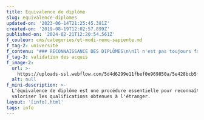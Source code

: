 ```yaml
---
title: Equivalence de diplôme
slug: equivalence-diplomes
updated-on: '2023-06-14T21:25:45.381Z'
created-on: '2019-08-19T12:02:57.899Z'
published-on: '2024-02-21T12:20:54.561Z'
f_couleur: cms/categories/et-modi-nemo-sapiente.md
f_tag-2: université
f_contenu: "### RECONNAISSANCE DES DIPLÔMES\n\nIl n'est pas toujours facile de faire reconnaître ses diplômes en Suisse.  \nCela dépend beaucoup du pays dans lequel vous avez étudié et du type de formation.\n\nVous devrez avant tout faire traduire votre diplôme étranger en français, allemand, anglais ou italien (attention, la traduction doit être certifiée!). Par exemple: association suisse des traducteurs, terminologues et interprètes [**ASTTI**](http://new.astti.ch/web/Bienvenue_1_2.php)\n\nSouvent il faudra en plus joindre des documents sur le programme de formation, sur l'examen final et un curriculum vitae.  \n  \nCertains diplômes ne seront peut-être reconnus que si vous parlez une des langues nationales **:** Connaissances linguistiques\n\nLa reconnaissance d’un diplôme étranger n’est pas nécessaire pour toutes les professions.\n\nSi votre profession n’est pas réglementée en Suisse, vous pouvez l’exercer sans autre avec votre diplôme étranger. Vous pourrez travailler dans votre domaine professionnel d’origine si le marché du travail le permet et en fonction des exigences de votre futur employeur. La majorité des professions en Suisse ne sont pas réglementées.\n\n  \nSi la profession que vous avez étudiée est **réglementée** en Suisse, vous avez besoin de faire reconnaître votre diplôme étranger par une institution suisse. Sont réglementées toutes les professions dont l’exercice est fixé par la loi et qui exige la possession d’un diplôme ou d’un certificat.\n\n  \nEn Suisse, selon la profession, diverses autorités ou institutions sont compétentes en matière de reconnaissance des diplômes.\n\nPour les formations non universitaires dans l’industrie, l’artisanat, le commerce, l’agriculture, la sylviculture, les professions sociales et l’art, c’est l’Office fédéral de la formation professionnelle et de la technologie ([**OFFT**](https://www.sbfi.admin.ch/sbfi/fr/home/formation/reconnaissance-de-diplomes-etrangers.html)). Ceci est également valable pour les diplômes de fin d’études de Hautes écoles.\n\nDans d’autres secteurs, ceux de la santé et de l’éducation notamment, ce sont d’autres institutions qui sont compétentes.\n\n  \nLes maturités ou baccalauréats étrangers ne sont pas reconnus au niveau fédéral. Pour être accepté dans une haute école spécialisée, il faut s’adresser directement à l’école.\n\n‍\n\n### **DIPLÔMES DE FIN D'ETUDES SECONDAIRES**\n\nIl n'existe aucune possibilité d'obtenir une reconnaissance des certificats de maturité étrangers (diplômes de fin d'études secondaires) au niveau de la Confédération. Les personnes souhaitant s'informer sur l'équivalence de leur titre en vue d'accomplir des études universitaires en Suisse sont priées de vérifier d'abord sur le site de la [**CRUS**](https://www.swissuniversities.ch/fr/?r=1) (Conférence des recteurs des universités suisses) ou le site de la [**HES-SO**](http://www.hes-so.ch/) si elles remplissent les conditions générales d'admission dans les hautes écoles suisses. Elles peuvent, ensuite, s'adresser directement auprès du service d'immatriculation des universités, EPF ou HES, selon leur projet.\n\n‍\n\n### SYSTEME DES CREDITS\n\nLe nouveau système de formation dans les hautes écoles suisses (HES et Uni) se fonde sur les principes européens de Bachelor (180 ECTS) et de Master (240 ECTS), et que l'équivalence des diplômes de ce type est obtenue à partir de validation de crédits ECTS.  \n  \nCependant pour la validation et la reconnaissance de l'enseignement et de la formation professionnelle des crédits spécifiques s'appliquent, l'[**ECVET**](http://www.erasmusplus-fr.be/menu-expert/ac3-reforme-des-politiques/ecvet/) (système européen de crédits d'apprentissage pour l'enseignement et la formation professionnels) par exemple offre un cadre commun qui facilite les transferts entre les pays membres.\n\n‍\n\n### DIPLÔMES UNIVERSITAIRES (sauf domaine de la santé)\n\nLa reconnaissance d'un titre universitaire obtenu à l'étranger dépendra principalement de l'université dans laquelle vous souhaitez étudier (si vous poursuivez vos études) ou de votre futur employeur (si vous cherchez un emploi).\n\n  \nVous pouvez obtenir une recommandation de reconnaissance de titre universitaire auprès de la **Conférence des recteurs des universités suisses** [**(CRUS)**.](https://www.swissuniversities.ch/fr/service/reconnaissance/swiss-enic)\n\n‍\n\n### DIPLÔMES DANS LES DOMAINES DE LA SANTE ET DE L'EDUCATION\n\n**_Professions médicales universitaires_**  \n(médecins, dentistes, vétérinaires, pharmaciens)  \nEst compétent dans ce domaine : [**Office fédéral de la santé publique**](https://www.bag.admin.ch/bag/fr/home.html?_organization=317) - OFSP, Section Examens des professions médicales.  \n  \n**_Professions médicales non universitaires_  \n**(infirmiers, physiothérapeutes, etc.)  \nEst compétente dans ce domaine : [**Croix-Rouge Suisse**](https://www.redcross.ch/fr/theme/reconnaissance-des-titres-professionnels-etrangers-degre-tertiaire) [](http://redcross.ch/activities/health/hocc/index-fr.php)\\- CRS Formation professionnelle.  \n  \n**_Education_**  \nEst compétente dans ce domaine: [**La Conférence suisse des directeurs cantonaux de l'instruction publique**](https://www.edk.ch/fr)\n\n### DOMAINE DE LA FORMATION PROFESSIONNELLE\n\nPour tous les autres diplômes (professions réglementées, équivalence niveau CFC, maturité professionnelle, brevet et diplôme fédéraux, diplôme HES), une demande doit être faite auprès du **Secrétariat d'Etat à la formation, à la recherche et à l'innovation** [**(SEFRI)**](https://www.sbfi.admin.ch/sbfi/fr/home.html).\n\n‍\n\n### **PROFESSIONS DES DOMAINES DE L'INGENIERIE, DE L'ARCHITECTURE, DE L'INDUSTRIE ET DE L'ENVIRONNEMENT**\n\nFondation du Registre suisse des ingénieurs, architectes et techniciens [**(REG)**](http://reg.ch/reconnaissance-de-qualifications-professionnelles-etrangeres/).\n\n‍\n\n### CONNAISSANCES LINGUISTIQUES\n\nLes personnes souhaitant demander la reconnaissance de leur titre professionnel doivent attester des connaissances linguistiques suffisantes dans l’une des langues officielles de la Suisse (allemand, français ou italien).\n\n  \nVos connaissances linguistiques sont considérées comme étant suffisantes si :\n\n*   votre langue maternelle est l’allemand, le français ou l’italien, _ou si_\n*   vous avez suivi votre formation professionnelle dans l’une de ces langues, _ou si_\n*   vous possédez un diplôme de langue de niveau supérieur dans l’une de ces langues (par exemple: examens du Goethe Institut pour l'allemand et de l'Alliance Française ou DELF pour le français) _ou si_\n*   vous avez réussi, dans l’une de ces langues, un examen correspondant au niveau B2 du Portfolio européen des langues CECR). Vous avez également la possibilité d’obtenir un diplôme à l’étranger, dans une école de langues.\n\n**Informations :** Croix-Rouge Suisse\n\n**Adresse :** Werkstrasse 18, 3084 Wabern  \n**Téléphone :** +41 58 400 44 84 (du lundi au vendredi de 8h00 à 12h00)  \n**E-mail :** [**info@redcross.ch  \n‍**](mailto:info@redcross.ch)**Site Internet :** [**www.redcross.ch**](https://www.redcross.ch/fr/prestations-crs/reconnaissance-des-titres-professionnels-etrangers/connaissances-linguistiques)\n\n‍\n\n### VALIDATION DES ACQUIS (VAE)\n\nLa validation des acquis permet aux personnes adultes d'obtenir tout ou une partie d'un certificat fédéral de capacité (CFC) sur la base de leur expérience professionnelle et de l'évaluation des compétences.\n\n**Conditions**\n\n*   Seules, [**certaines professions**](https://www.vs.ch/web/ext-cant-adm-sfop-valform/validation-des-acquis-de-l-experience-vae) peuvent être accessibles à la validation d'acquis.\n*   Pour lancer une démarche de validation d'acquis, vous devez être au bénéfice de **5 années d'expériences professionnelles au minimum** et avoir acquis les compétences du métier.\n*   En plus, vous devez avoir un **niveau B1** en langue française au minimum.\n\nIl faut ensuite remplir un formulaire de demande d'admission à la procédure de qualification.\n\nSi vos compétences correspondent au certificat professionnel recherché, vous obtiendrez une attestation. Si vous avez encore des lacunes, vous pourrez les combler en suivant une formation complémentaire. \_\n\n**Pour de plus amples renseignements et pour les inscriptions, veuillez contacter :**\n\nOffice d'orientation scolaire et professionnelle du Valais romand [**(OSPVR)**](https://www.vs.ch/orientation)\n\nPortail CFC pour adultes  \nBureau Val-Form  \n‍**Adresse :** Avenue de France 23, 1951 Sion\n\n**Téléphone :** 027 606 95 55 (lundi, mardi, mercredi et jeudi matin de 10h00 à 12h00)  \n‍**E-mail :** [**val-form@admin.vs.ch  \n‍**](mailto:val-form@admin.vs.ch)**Site Internet :** [**www.vs.ch**](https://www.vs.ch/web/ext-cant-adm-sfop-valform)\n\n‍"
f_tag-3: validation des acquis
f_image-2:
  url: >-
    https://uploads-ssl.webflow.com/5d4d6299e11fbef0e969850a/5e428bcb5fe2c525f9234b9f_%C3%A9quivalence%20des%20diplomes.jpg
  alt: null
f_mini-description: >-
  L'équivalence de diplôme est une procédure essentielle pour reconnaître et
  valoriser les qualifications obtenues à l'étranger.
layout: '[info].html'
tags: info
---
```



